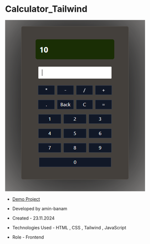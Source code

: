 # Calculator_Tailwind

![viewfinal](Calculat.png)

- [Demo Project](https://amin-banam.github.io/Calculator_Tailwind/)

- Developed by amin-banam

- Created - 23.11.2024

- Technologies Used - HTML , CSS , Tailwind , JavaScript

- Role - Frontend
